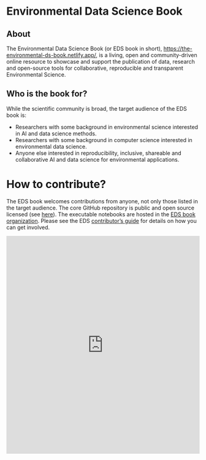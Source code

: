 # Environmental Data Science Book

## About

The Environmental Data Science Book (or EDS book in short), https://the-environmental-ds-book.netlify.app/, is a living, open and community-driven online resource to showcase and support the publication of data, research and open-source tools for collaborative, reproducible and transparent Environmental Science.

## Who is the book for?

While the scientific community is broad, the target audience of the EDS book is:

- Researchers with some background in environmental science interested in AI and data science methods.
- Researchers with some background in computer science interested in environmental data science.
- Anyone else interested in reproducibility, inclusive, shareable and collaborative AI and data science for environmental applications.

# How to contribute?

The EDS book welcomes contributions from anyone, not only those listed in the target audience.
The core GitHub repository is public and open source licensed (see [here](https://github.com/alan-turing-institute/environmental-ds-book)).
The executable notebooks are hosted in the [EDS book organization](https://github.com/Environmental-DS-Book).
Please see the EDS [contributor’s guide](https://github.com/alan-turing-institute/environmental-ds-book/blob/master/CONTRIBUTING.md) for details on how you can get involved.

<style>
.responsive-wrap iframe{ max-width: 100%;}
</style>
<div class="responsive-wrap">
<!-- this is the embed code provided by Google -->
  <iframe src="https://docs.google.com/presentation/d/1IdKnE5jRPR3rPaKkzUtw-5YaUhpsgjsonRlt05d8SgQ/embed?start=false&loop=false&delayms=3000" frameborder="0" width="960" height="569" allowfullscreen="true" mozallowfullscreen="true" webkitallowfullscreen="true"></iframe>
<!-- Google embed ends -->
</div>

